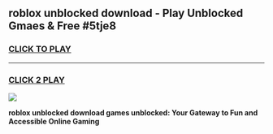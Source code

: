 
## roblox unblocked download - Play Unblocked Gmaes & Free #5tje8
<h3>
<a href="https://news.freeplayer.one?title=roblox_unblocked_download&ref=26F">CLICK TO PLAY</a></h3>
<hr>

<h3>
<a href="https://news.freeplayer.one?title=roblox_unblocked_download&ref=26F">CLICK 2 PLAY</a>
  
</h3>

<a href="https://news.freeplayer.one?title=roblox_unblocked_download&ref=26F/"><img src="https://clearcache.store/games.png"></a>


**roblox unblocked download games unblocked: Your Gateway to Fun and Accessible Online Gaming**
